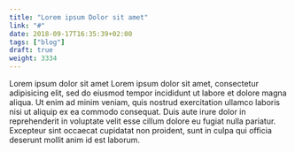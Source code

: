 ```yaml
---
title: "Lorem ipsum Dolor sit amet"
link: "#"
date: 2018-09-17T16:35:39+02:00
tags: ["blog"]
draft: true
weight: 3334
---
```


Lorem ipsum dolor sit amet Lorem ipsum dolor sit amet, consectetur adipisicing elit, sed do eiusmod
tempor incididunt ut labore et dolore magna aliqua. Ut enim ad minim veniam,
quis nostrud exercitation ullamco laboris nisi ut aliquip ex ea commodo
consequat. Duis aute irure dolor in reprehenderit in voluptate velit esse
cillum dolore eu fugiat nulla pariatur. Excepteur sint occaecat cupidatat non
proident, sunt in culpa qui officia deserunt mollit anim id est laborum.
